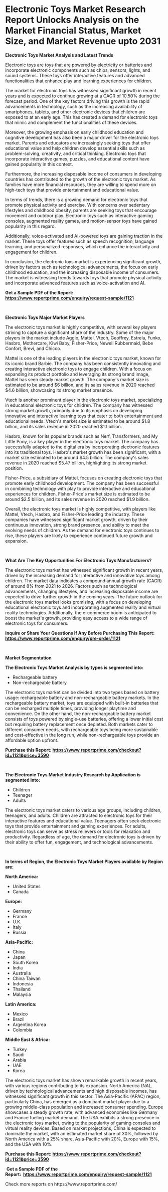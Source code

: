 <p><h1>Electronic Toys Market Research Report Unlocks Analysis on the Market Financial Status, Market Size, and Market Revenue upto 2031</h1></p><p><strong>Electronic Toys Market Analysis and Latest Trends</strong></p>
<p><p>Electronic toys are toys that are powered by electricity or batteries and incorporate electronic components such as chips, sensors, lights, and sound systems. These toys offer interactive features and advanced functionalities that enhance play and learning experiences for children.</p><p>The market for electronic toys has witnessed significant growth in recent years and is expected to continue growing at a CAGR of 10.50% during the forecast period. One of the key factors driving this growth is the rapid advancements in technology, such as the increasing availability of smartphones, tablets, and other electronic devices that children are exposed to at an early age. This has created a demand for electronic toys that mimic and complement the functionalities of these devices.</p><p>Moreover, the growing emphasis on early childhood education and cognitive development has also been a major driver for the electronic toys market. Parents and educators are increasingly seeking toys that offer educational value and help children develop essential skills such as problem-solving, creativity, and critical thinking. Electronic toys that incorporate interactive games, puzzles, and educational content have gained popularity in this context.</p><p>Furthermore, the increasing disposable income of consumers in developing countries has contributed to the growth of the electronic toys market. As families have more financial resources, they are willing to spend more on high-tech toys that provide entertainment and educational value.</p><p>In terms of trends, there is a growing demand for electronic toys that promote physical activity and exercise. With concerns over sedentary lifestyles and childhood obesity, parents are seeking toys that encourage movement and outdoor play. Electronic toys such as interactive gaming consoles, augmented reality games, and motion-sensor toys have gained popularity in this regard.</p><p>Additionally, voice-activated and AI-powered toys are gaining traction in the market. These toys offer features such as speech recognition, language learning, and personalized responses, which enhance the interactivity and engagement for children.</p><p>In conclusion, the electronic toys market is experiencing significant growth, driven by factors such as technological advancements, the focus on early childhood education, and the increasing disposable income of consumers. The market is witnessing trends towards toys that promote physical activity and incorporate advanced features such as voice-activation and AI.</p></p>
<p><strong>Get a Sample PDF of the Report:&nbsp; <a href="https://www.reportprime.com/enquiry/request-sample/1121">https://www.reportprime.com/enquiry/request-sample/1121</a></strong></p>
<p>&nbsp;</p>
<p><strong>Electronic Toys Major Market Players</strong></p>
<p><p>The electronic toys market is highly competitive, with several key players striving to capture a significant share of the industry. Some of the major players in the market include Agglo, Mattel, Vtech, Geoffrey, Estrela, Funko, Hasbro, Mothercare, Kiwi Baby, Fisher-Price, Newell Rubbermaid, Bebe Confort, Brevi, and Chicco.</p><p>Mattel is one of the leading players in the electronic toys market, known for its iconic brand Barbie. The company has been consistently innovating and creating interactive electronic toys to engage children. With a focus on expanding its product portfolio and leveraging its strong brand image, Mattel has seen steady market growth. The company's market size is estimated to be around $6 billion, and its sales revenue in 2020 reached $4.6 billion, showcasing its strong market presence.</p><p>Vtech is another prominent player in the electronic toys market, specializing in educational electronic toys for children. The company has witnessed strong market growth, primarily due to its emphasis on developing innovative and interactive learning toys that cater to both entertainment and educational needs. Vtech's market size is estimated to be around $1.8 billion, and its sales revenue in 2020 reached $1.1 billion.</p><p>Hasbro, known for its popular brands such as Nerf, Transformers, and My Little Pony, is a key player in the electronic toys market. The company has successfully adapted to the digital era by incorporating electronic features into its traditional toys. Hasbro's market growth has been significant, with a market size estimated to be around $4.5 billion. The company's sales revenue in 2020 reached $5.47 billion, highlighting its strong market position.</p><p>Fisher-Price, a subsidiary of Mattel, focuses on creating electronic toys that promote early childhood development. The company has been successful in combining technology with play to provide interactive and educational experiences for children. Fisher-Price's market size is estimated to be around $2.5 billion, and its sales revenue in 2020 reached $1.9 billion.</p><p>Overall, the electronic toys market is highly competitive, with players like Mattel, Vtech, Hasbro, and Fisher-Price leading the industry. These companies have witnessed significant market growth, driven by their continuous innovation, strong brand presence, and ability to meet the evolving needs of children. As the demand for electronic toys continues to rise, these players are likely to experience continued future growth and expansion.</p></p>
<p>&nbsp;</p>
<p><strong>What Are The Key Opportunities For Electronic Toys Manufacturers?</strong></p>
<p><p>The electronic toys market has witnessed significant growth in recent years, driven by the increasing demand for interactive and innovative toys among children. The market data indicates a compound annual growth rate (CAGR) of around 8% from 2021 to 2026. Factors such as technological advancements, changing lifestyles, and increasing disposable income are expected to drive further growth in the coming years. The future outlook for the electronic toys market looks promising, with a focus on developing educational electronic toys and incorporating augmented reality and virtual reality technologies. Additionally, the e-commerce boom is anticipated to boost the market's growth, providing easy access to a wide range of electronic toys for consumers.</p></p>
<p><strong>Inquire or Share Your Questions If Any Before Purchasing This Report: <a href="https://www.reportprime.com/enquiry/pre-order/1121">https://www.reportprime.com/enquiry/pre-order/1121</a></strong></p>
<p>&nbsp;</p>
<p><strong>Market Segmentation</strong></p>
<p><strong>The Electronic Toys Market Analysis by types is segmented into:</strong></p>
<p><ul><li>Rechargeable battery</li><li>Non-rechargeable battery</li></ul></p>
<p><p>The electronic toys market can be divided into two types based on battery usage: rechargeable battery and non-rechargeable battery markets. In the rechargeable battery market, toys are equipped with built-in batteries that can be recharged multiple times, providing longer playtime and convenience. On the other hand, the non-rechargeable battery market consists of toys powered by single-use batteries, offering a lower initial cost but requiring battery replacement once depleted. Both markets cater to different consumer needs, with rechargeable toys being more sustainable and cost-effective in the long run, while non-rechargeable toys provide an affordable option upfront.</p></p>
<p><strong>Purchase this Report:&nbsp;<a href="https://www.reportprime.com/checkout?id=1121&price=3590">https://www.reportprime.com/checkout?id=1121&price=3590</a></strong></p>
<p>&nbsp;</p>
<p><strong>The Electronic Toys Market Industry Research by Application is segmented into:</strong></p>
<p><ul><li>Children</li><li>Teenager</li><li>Adults</li></ul></p>
<p><p>The electronic toys market caters to various age groups, including children, teenagers, and adults. Children are attracted to electronic toys for their interactive features and educational value. Teenagers often seek electronic toys that provide entertainment and gaming experiences. For adults, electronic toys can serve as stress relievers or tools for relaxation and productivity. Regardless of age, the demand for electronic toys is driven by their ability to offer fun, engagement, and technological advancements.</p></p>
<p>&nbsp;</p>
<p><strong>In terms of Region, the Electronic Toys Market Players available by Region are:</strong></p>
<p>
    <p> <strong> North America: </strong>
        <ul>
            <li>United States</li>
            <li>Canada</li>
        </ul>
        </p> 
    <p> <strong> Europe: </strong>
        <ul>
            <li>Germany</li>
            <li>France</li>
            <li>U.K.</li>
            <li>Italy</li>
            <li>Russia</li>
        </ul>
        </p> 
    <p> <strong> Asia-Pacific: </strong>
        <ul>
            <li>China</li>
            <li>Japan</li>
            <li>South Korea</li>
            <li>India</li>
            <li>Australia</li>
            <li>China Taiwan</li>
            <li>Indonesia</li>
            <li>Thailand</li>
            <li>Malaysia</li>
        </ul>
        </p> 
    <p> <strong> Latin America: </strong>
        <ul>
            <li>Mexico</li>
            <li>Brazil</li>
            <li>Argentina Korea</li>
            <li>Colombia</li>
        </ul>
        </p> 
    <p> <strong> Middle East & Africa: </strong>
        <ul>
            <li>Turkey</li>
            <li>Saudi</li>
            <li>Arabia</li>
            <li>UAE</li>
            <li>Korea</li>
        </ul>
    </p>
    </p>
<p><p>The electronic toys market has shown remarkable growth in recent years, with various regions contributing to its expansion. North America (NA), driven by technological advancements and high disposable incomes, has witnessed significant growth in this sector. The Asia-Pacific (APAC) region, particularly China, has emerged as a dominant market player due to a growing middle-class population and increased consumer spending. Europe showcases a steady growth rate, with advanced economies like Germany and France fueling market demand. The USA exhibits a strong presence in the electronic toys market, owing to the popularity of gaming consoles and virtual reality devices. Based on market projections, China is expected to dominate the market, with an estimated market share of 30%, followed by North America with a 25% share, Asia-Pacific with 20%, Europe with 15%, and the USA with 10%.</p></p>
<p><strong>Purchase this Report: <a href="https://www.reportprime.com/checkout?id=1121&price=3590">https://www.reportprime.com/checkout?id=1121&price=3590</a></strong></p>
<p>&nbsp;<strong>Get a Sample PDF of the Report:&nbsp;&nbsp;<a href="https://www.reportprime.com/enquiry/request-sample/1121">https://www.reportprime.com/enquiry/request-sample/1121</a></strong></p>
<p><strong></strong></p>
<p>Check more reports on https://www.reportprime.com/</p>